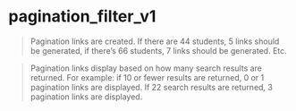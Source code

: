 # pagination_filter_v1
> Pagination links are created. If there are 44 students, 5 links should be generated, if there’s 66 students, 7 links should be generated. Etc.


> Pagination links display based on how many search results are returned. For example: if 10 or fewer results are returned, 0 or 1 pagination links are displayed. If 22 search results are returned, 3 pagination links are displayed.